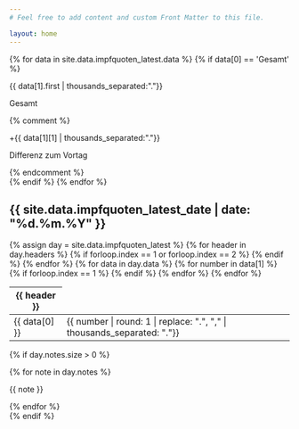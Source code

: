 ```yaml
---
# Feel free to add content and custom Front Matter to this file.

layout: home
---
```

{% for data in site.data.impfquoten_latest.data %}
{% if data[0] == 'Gesamt' %}
<div class="mt-5 flex flex-col md:flex-row">
<div class="">
<p class="text-5xl text-purple-500">
{{ data[1].first | thousands_separated:"."}}
</p>
<p class="text-gray-500">Gesamt</p>
</div>
{% comment %}
<div class="mt-3 md:ml-5 md:mt-0">
<p class="text-5xl text-green-500">
+{{ data[1][1] | thousands_separated:"."}}
</p>
<p class="text-gray-500">Differenz zum Vortag</p>
</div>
{% endcomment %}
</div>
{% endif %}
{% endfor %}
  <h2 class="mt-5 text-2xl">
    {{ site.data.impfquoten_latest_date | date: "%d.%m.%Y" }}
  </h2>
{% assign day = site.data.impfquoten_latest %}

  <table class="mt-5">
    <thead>
      <tr>
        {% for header in day.headers %}
          {% if forloop.index == 1 or forloop.index == 2 %}
          <th class="{% if forloop.first == true %}text-left{% else %}text-right{% endif %}">
           {{ header }}
          </th>
          {% endif %}
        {% endfor %}
      </tr>
    </thead>
    <tbody>
      {% for data in day.data %}
        <tr class="{% if data[0] == 'Gesamt' %}font-bold border-t-2{% else %}border-b{% endif %}">
          <td class="py-2 pr-2">
            {{ data[0] }} 
          </td>
        {% for number in data[1] %}
          {% if forloop.index == 1 %}
          <td class="py-2 text-right">
            {{ number | round: 1 | replace: ".", "," | thousands_separated: "."}}
          </td>
          {% endif %}
        {% endfor %}
        </tr>
      {% endfor %}
    </tbody>
  </table>
  
  {% if day.notes.size > 0 %}
  <div class="mt-5">
      {% for note in day.notes %}
        <p class="text-sm text-gray-500">{{ note }}</p>
      {% endfor %}
  </div>
  {% endif %}
